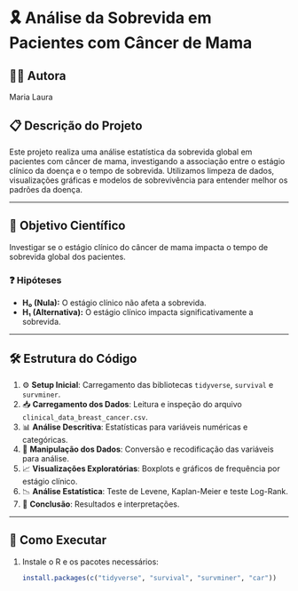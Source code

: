 # 🎗️ Análise da Sobrevida em Pacientes com Câncer de Mama

## 👩‍⚕️ Autora  
Maria Laura

## 📋 Descrição do Projeto  
Este projeto realiza uma análise estatística da sobrevida global em pacientes com câncer de mama, investigando a associação entre o estágio clínico da doença e o tempo de sobrevida. Utilizamos limpeza de dados, visualizações gráficas e modelos de sobrevivência para entender melhor os padrões da doença.

---

## 🎯 Objetivo Científico  
Investigar se o estágio clínico do câncer de mama impacta o tempo de sobrevida global dos pacientes.

### ❓ Hipóteses  
- **H₀ (Nula):** O estágio clínico não afeta a sobrevida.  
- **H₁ (Alternativa):** O estágio clínico impacta significativamente a sobrevida.

---

## 🛠️ Estrutura do Código

1. ⚙️ **Setup Inicial**: Carregamento das bibliotecas `tidyverse`, `survival` e `survminer`.  
2. 📥 **Carregamento dos Dados**: Leitura e inspeção do arquivo `clinical_data_breast_cancer.csv`.  
3. 📊 **Análise Descritiva**: Estatísticas para variáveis numéricas e categóricas.  
4. 🔄 **Manipulação dos Dados**: Conversão e recodificação das variáveis para análise.  
5. 📈 **Visualizações Exploratórias**: Boxplots e gráficos de frequência por estágio clínico.  
6. 📉 **Análise Estatística**: Teste de Levene, Kaplan-Meier e teste Log-Rank.  
7. 📝 **Conclusão**: Resultados e interpretações.

---

## 🚀 Como Executar

1. Instale o R e os pacotes necessários:  
   ```r
   install.packages(c("tidyverse", "survival", "survminer", "car"))
   ```
